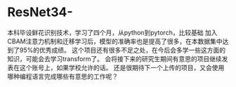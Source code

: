 # ResNet34-
本科毕设鲜花识别技术，学习了四个月，从python到pytorch，比较基础
加入CBAM注意力机制和迁移学习后，模型的准确率也是提高了很多，在本数据集中达到了95%的优秀成绩。
这个项目还有很多不足之处，在今后会多学一些这方面的知识，可能会去学习transform了。
会将接下来的研究生期间有意思的项目继续发表在这个账号上，如果学校允许的话。
还是很期待下一个上传的项目，又会使用哪种编程语言完成哪些有意思的工作呢？
